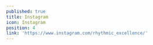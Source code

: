 ```yaml
---
published: true
title: Instagram
icon: Instagram
position: 4
link: 'https://www.instagram.com/rhythmic_excellence/'
---
```

